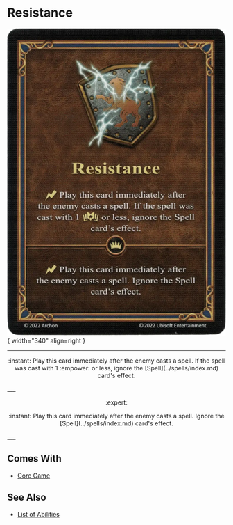 # Resistance

![Resistance](../assets/abilities-resistance.webp){ width="340" align=right }

___
<p style="text-align: center;" markdown>:instant: Play this card immediately after the enemy casts a spell. If the spell was cast with 1 :empower: or less, ignore the [Spell](../spells/index.md) card's effect.</p>
___
<p style="text-align: center;" markdown> :expert: </p>

<p style="text-align: center;" markdown>:instant: Play this card immediately after the enemy casts a spell. Ignore the [Spell](../spells/index.md) card's effect.</p>
___


## Comes With

- [Core Game](../content.md)


## See Also

- [List of Abilities](index.md)
